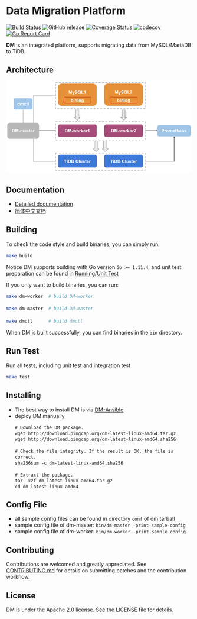 # Data Migration Platform

[![Build Status](https://internal.pingcap.net/idc-jenkins/job/build_dm_multi_branch/job/master/badge/icon)](https://internal.pingcap.net/idc-jenkins/job/build_dm_multi_branch/job/master)
![GitHub release](https://img.shields.io/github/tag/pingcap/dm.svg)
[![Coverage Status](https://coveralls.io/repos/github/pingcap/dm/badge.svg)](https://coveralls.io/github/pingcap/dm)
[![codecov](https://codecov.io/gh/pingcap/dm/branch/master/graph/badge.svg)](https://codecov.io/gh/pingcap/dm)
[![Go Report Card](https://goreportcard.com/badge/github.com/pingcap/dm)](https://goreportcard.com/report/github.com/pingcap/dm)

**DM** is an integrated platform, supports migrating data from MySQL/MariaDB to TiDB.

## Architecture

![architecture](docs/media/dm-architecture.png)

## Documentation

* [Detailed documentation](https://pingcap.com/docs/tidb-data-migration/stable/)
* [简体中文文档](https://pingcap.com/docs-cn/tidb-data-migration/stable/)

## Building

To check the code style and build binaries, you can simply run:

```bash
make build
```

Notice DM supports building with Go version `Go >= 1.11.4`, and unit test preparation can be found in [Running/Unit Test](tests/README.md#Unit-Test)

If you only want to build binaries, you can run:
```bash
make dm-worker  # build DM-worker

make dm-master  # build DM-master

make dmctl      # build dmctl
``` 

When DM is built successfully, you can find binaries in the `bin` directory.

## Run Test

Run all tests, including unit test and integration test

```bash
make test
```

## Installing

* The best way to install DM is via [DM-Ansible](https://pingcap.com/docs/tools/dm/deployment/)
* deploy DM manually
  ```
  # Download the DM package.
  wget http://download.pingcap.org/dm-latest-linux-amd64.tar.gz
  wget http://download.pingcap.org/dm-latest-linux-amd64.sha256

  # Check the file integrity. If the result is OK, the file is correct.
  sha256sum -c dm-latest-linux-amd64.sha256

  # Extract the package.
  tar -xzf dm-latest-linux-amd64.tar.gz
  cd dm-latest-linux-amd64
  ```

## Config File

* all sample config files can be found in directory `conf` of dm tarball
* sample config file of dm-master: `bin/dm-master -print-sample-config`
* sample config file of dm-worker: `bin/dm-worker -print-sample-config`


## Contributing
Contributions are welcomed and greatly appreciated. See [CONTRIBUTING.md](./CONTRIBUTING.md)
for details on submitting patches and the contribution workflow.

## License
DM is under the Apache 2.0 license. See the [LICENSE](./LICENSE) file for details.
